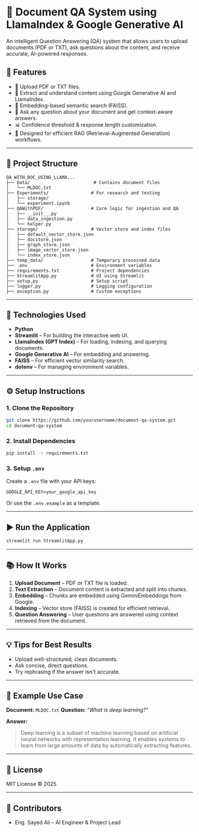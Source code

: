 # 📄 Document QA System using LlamaIndex & Google Generative AI

An intelligent Question Answering (QA) system that allows users to upload documents (PDF or TXT), ask questions about the content, and receive accurate, AI-powered responses.

## 🚀 Features

* 📁 Upload PDF or TXT files.
* 🤖 Extract and understand content using Google Generative AI and LlamaIndex.
* 🧠 Embedding-based semantic search (FAISS).
* 💬 Ask any question about your document and get context-aware answers.
* 📊 Confidence threshold & response length customization.
* 🎯 Designed for efficient RAG (Retrieval-Augmented Generation) workflows.

---

## 📁 Project Structure

```
QA_WITH_DOC_USING_LLAMA...
├── Data/                        # Contains document files
│   └── MLDOC.txt
├── Experiments/                # For research and testing
│   ├── storage/
│   └── experiment.ipynb
├── QAWithPDF/                  # Core logic for ingestion and QA
│   ├── __init__.py
│   ├── data_ingestion.py
│   └── helper.py
├── storage/                    # Vector store and index files
│   ├── default_vector_store.json
│   ├── docstore.json
│   ├── graph_store.json
│   ├── image_vector_store.json
│   └── index_store.json
├── temp_data/                  # Temporary processed data
├── .env                        # Environment variables
├── requirements.txt            # Project dependencies
├── StreamlitApp.py             # UI using Streamlit
├── setup.py                    # Setup script
├── logger.py                   # Logging configuration
├── exception.py                # Custom exceptions
```

---

## 🧠 Technologies Used

* **Python**
* **Streamlit** – For building the interactive web UI.
* **LlamaIndex (GPT Index)** – For loading, indexing, and querying documents.
* **Google Generative AI** – For embedding and answering.
* **FAISS** – For efficient vector similarity search.
* **dotenv** – For managing environment variables.

---

## ⚙️ Setup Instructions

### 1. Clone the Repository

```bash
git clone https://github.com/yourusername/document-qa-system.git
cd document-qa-system
```

### 2. Install Dependencies

```bash
pip install -r requirements.txt
```

### 3. Setup `.env`

Create a `.env` file with your API keys:

```env
GOOGLE_API_KEY=your_google_api_key
```

Or use the `.env.example` as a template.

---

## ▶️ Run the Application

```bash
streamlit run StreamlitApp.py
```
---

## 📚 How It Works

1. **Upload Document** – PDF or TXT file is loaded.
2. **Text Extraction** – Document content is extracted and split into chunks.
3. **Embedding** – Chunks are embedded using GeminiEmbeddings from Google.
4. **Indexing** – Vector store (FAISS) is created for efficient retrieval.
5. **Question Answering** – User questions are answered using context retrieved from the document.

---

## 💡 Tips for Best Results

* Upload well-structured, clean documents.
* Ask concise, direct questions.
* Try rephrasing if the answer isn't accurate.

---

## 🧪 Example Use Case

**Document:** `MLDOC.txt`
**Question:** *"What is deep learning?"*

**Answer:**

> Deep learning is a subset of machine learning based on artificial neural networks with representation learning. It enables systems to learn from large amounts of data by automatically extracting features.

---

## 🔐 License

MIT License © 2025

---

## 🤝 Contributors

* Eng. Sayed Ali – AI Engineer & Project Lead
